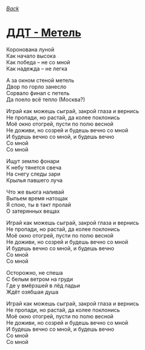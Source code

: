 ###### [Back](../Readme.md)
# [ДДТ - Метель](tabs.md)
  
Коронована луной  
Как начало высока  
Как победа – не со мной  
Как надежда – не легка  

А за окном стеной метель  
Двор по горло занесло  
Сорвало финал с петель  
Да поело всё тепло (Москва?)  

Играй как можешь сыграй, закрой глаза и вернись  
Не пропади, но растай, да колее поклонись  
Моё окно отогрей, пусти по полю весной  
Не доживи, но созрей и будешь вечно со мной  
И будешь вечно со мной, и будешь вечно  
Со мной  
Со мной  

Ищут землю фонари  
К небу тянется свеча  
На снегу следы зари  
Крылья павшего луча  

Что же вьюга наливай  
Выпьем время натощак  
Я спою, ты в такт пролай  
О затерянных вещах  

Играй как можешь сыграй, закрой глаза и вернись  
Не пропади, но растай, да колее поклонись  
Моё окно отогрей, пусти по полю весной  
Не доживи, но созрей и будешь вечно со мной  
И будешь вечно со мной, и будешь вечно  
Со мной  
Со мной  

Осторожно, не спеша  
С белым ветром на груди  
Где у вмёрзшей в лёд ладьи  
Ждёт озябшая душа  

Играй как можешь сыграй, закрой глаза и вернись  
Не пропади, но растай, да колее поклонись  
Моё окно отогрей, пусти по полю весной  
Не доживи, но созрей и будешь вечно со мной  
И будешь вечно со мной, и будешь вечно  
Со мной  
Со мной  